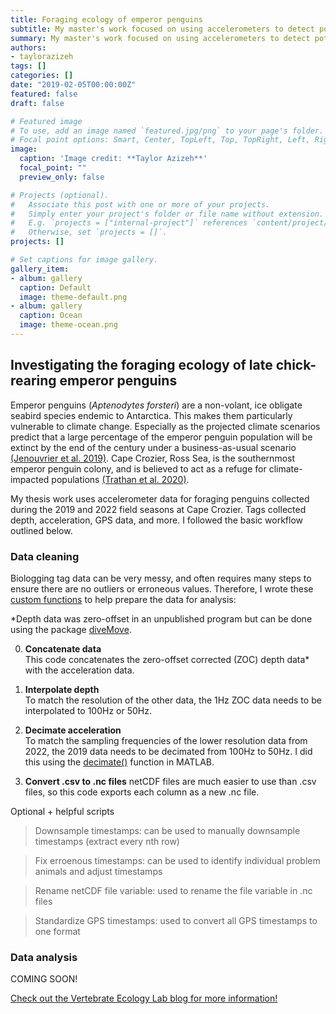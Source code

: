 ```yaml
---
title: Foraging ecology of emperor penguins
subtitle: My master's work focused on using accelerometers to detect potential prey capture signals.
summary: My master's work focused on using accelerometers to detect potential prey capture signals.
authors:
- taylorazizeh
tags: []
categories: []
date: "2019-02-05T00:00:00Z"
featured: false
draft: false

# Featured image
# To use, add an image named `featured.jpg/png` to your page's folder.
# Focal point options: Smart, Center, TopLeft, Top, TopRight, Left, Right, BottomLeft, Bottom, BottomRight
image:
  caption: 'Image credit: **Taylor Azizeh**'
  focal_point: ""
  preview_only: false

# Projects (optional).
#   Associate this post with one or more of your projects.
#   Simply enter your project's folder or file name without extension.
#   E.g. `projects = ["internal-project"]` references `content/project/deep-learning/index.md`.
#   Otherwise, set `projects = []`.
projects: []

# Set captions for image gallery.
gallery_item:
- album: gallery
  caption: Default
  image: theme-default.png
- album: gallery
  caption: Ocean
  image: theme-ocean.png
---
```


## Investigating the foraging ecology of late chick-rearing emperor penguins

Emperor penguins (*Aptenodytes forsteri*) are a non-volant, ice obligate seabird species endemic to Antarctica. This makes them particularly vulnerable to climate change. Especially as the projected climate scenarios predict that a large percentage of the emperor penguin population will be extinct by the end of the century under a business-as-usual scenario [(Jenouvrier et al. 2019)](https://onlinelibrary.wiley.com/doi/10.1111/gcb.15806). Cape Crozier, Ross Sea, is the southernmost emperor penguin colony, and is believed to act as a refuge for climate-impacted populations [(Trathan et al. 2020)](https://www.sciencedirect.com/science/article/pii/S0006320719309899?via%3Dihub).

My thesis work uses accelerometer data for foraging penguins collected during the 2019 and 2022 field seasons at Cape Crozier. Tags collected depth, acceleration, GPS data, and more. I followed the basic workflow outlined below.

### Data cleaning
Biologging tag data can be very messy, and often requires many steps to ensure there are no outliers or erroneous values. Therefore, I wrote these [custom functions](https://github.com/taylorazizeh/EmperorPenguins/tree/main/code/data_cleaning) to help prepare the data for analysis:  

*Depth data was zero-offset in an unpublished program but can be done using the package [diveMove](https://cran.r-project.org/web/packages/diveMove/diveMove.pdf).  

00. **Concatenate data**  
   This code concatenates the zero-offset corrected (ZOC) depth data* with the acceleration data.

01. **Interpolate depth**  
   To match the resolution of the other data, the 1Hz ZOC data needs to be interpolated to 100Hz or 50Hz.
   
02. **Decimate acceleration**  
   To match the sampling frequencies of the lower resolution data from 2022, the 2019 data needs to be decimated from 100Hz to 50Hz. I did this using the [decimate()](https://www.mathworks.com/help/signal/ref/decimate.html) function in MATLAB.
   
03. **Convert .csv to .nc files**
    netCDF files are much easier to use than .csv files, so this code exports each column as a new .nc file.  

Optional + helpful scripts
> Downsample timestamps: can be used to manually downsample timestamps (extract every nth row)

> Fix erroenous timestamps: can be used to identify individual problem animals and adjust timestamps

> Rename netCDF file variable: used to rename the file variable in .nc files

> Standardize GPS timestamps: used to convert all GPS timestamps to one format  

### Data analysis
COMING SOON!

[Check out the Vertebrate Ecology Lab blog for more information!](https://mlml.sjsu.edu/birdmam/emperor-penguin-expedition-2022-season/)
